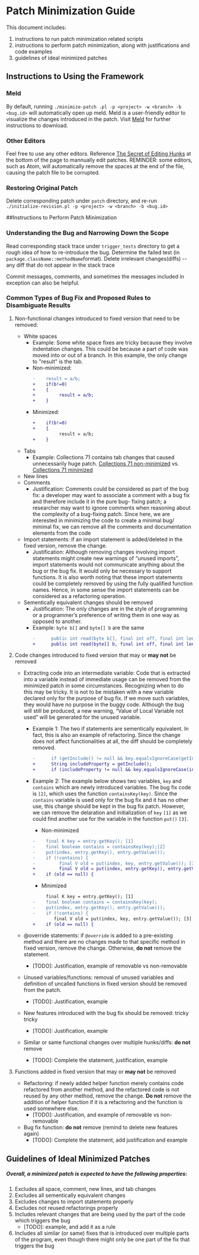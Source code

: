 


# Patch Minimization Guide

This document includes:

1. instructions to run patch minimization related scripts
2. instructions to perform patch minimization, along with justifications and code examples
3. guidelines of ideal minimized patches


## Instructions to Using the Framework

### Meld
By default, running `./minimize-patch .pl -p <project> -w <branch> -b <bug.id>` will automatically open up meld.  Meld is a user-friendly editor to visualize the changes introduced in the patch.  Visit [Meld](http://meldmerge.org/help/) for further instructions to download.

### Other Editors
Feel free to use any other editors.  Reference [The Secret of Editing Hunks](http://joaquin.windmuller.ca/2011/11/16/selectively-select-changes-to-commit-with-git-or-imma-edit-your-hunk) at the bottom of the page to mannually edit patches.  REMINDER: some editors, such as Atom, will automatically remove the spaces at the end of the file, causing the patch file to be corrupted.

### Restoring Original Patch
Delete corresponding patch under `patch` directory, and re-run `./initialize-revision.pl -p <project> -w <branch> -b <bug.id>`

##Instructions to Perform Patch Minimization

### Understanding the Bug and Narrowing Down the Scope
Read corresponding stack trace under `trigger_tests` directory to get a rough idea of how to re-introduce the bug. Determine the failed test (in `package.className::methodName`format). Delete irrelevant changes(diffs) -- any diff that do not appear in the stack trace

Commit messages, comments, and sometimes the messages included in exception can also be helpful.


### Common Types of Bug Fix and Proposed Rules to Disambiguate Results
1. Non-functional changes introduced to fixed version that need to be removed:
	* White spaces
	    * Example: Some white space fixes are tricky because they involve indentation changes. This could be because a part of code was moved into or out of a branch. In this example, the only change to "result" is the tab.
	    * Non-minimized:
            ```diff
            -    result = a/b;
            +    if(b!=0)
            +    {
            +         result = a/b;
            +    }
            ```
        * Minimized:
            ```diff
            +    if(b!=0)
            +    {
                      result = a/b;
            +    }
            ```
	* Tabs
	    * Example: Collections 71 contains tab changes that caused unnecessarily huge patch. [Collections 71 non-minimized](https://github.com/ypzheng/defects4j/blob/merge-bug-mining-into-master/framework/bug-mining/code-example/col.71.preminimized.patch) vs. [Collections 71 minimized](https://github.com/ypzheng/defects4j/blob/merge-bug-mining-into-master/framework/bug-mining/code-example/col.71.minimized.patch)
	* New lines
	* Comments
		* Justification: Comments could be considered as part of the bug fix: a developer may 		want to associate a comment with a bug fix and therefore include it in the pure bug-		fixing patch; a researcher may want to ignore comments when reasoning about the 		complexity of a bug-fixing patch. Since here, we are interested in minimizing the code 		to create a minimal bug/ minimal fix, we can remove all the comments and documentation 		elements from the code
	* Import statements: if an import statement is added/deleted in the fixed version, remove 	the change.
		* Justification: Although removing changes involving import statements might create new 		warnings of “unused imports”, import 		statements would not communicate anything about the bug or the bug fix. It would only 		be necessary to support functions. It is also worth noting that these import statements 		could be completely removed by using the fully qualified function names. Hence, in some 		sense the import statements can be considered as a refactoring operation.
	* Sementically equivalent changes should be removed
		* Justification: The only changes are in the style of programming or a programmer’s 		preference of writing them in one way as opposed to another.
		* Example: `byte b[]` and `byte[] b` are the same
			```diff
			-      public int read(byte b[], final int off, final int len) throws IOException
			+      public int read(byte[] b, final int off, final int len) throws IOException
			```

2. Code changes introduced to fixed version that may or __may not__ be removed

	* Extracting code into an intermediate variable: Code that is extracted into a variable instead of immediate usage can be removed from the minimized patch in some circumstances. Recognizing when to do this may be tricky. It is not to be mistaken with a new variable declared only for the purpose of bug fix. If we move such variables, they would have no purpose in the buggy code. Although the bug will still be produced, a new warning, “Value of Local Variable not used” will be generated for the unused variable.

        *  Example 1: The two if statements are sementically equivalent. In fact, this is also an example of refactoring. Since the change does not affect functionalities at all, the diff should be completely removed.

		    ```diff
		    -      if (getInclude() != null && key.equalsIgnoreCase(getInclude()))
		    +      String includeProperty = getInclude();
		    +      if (includeProperty != null && key.equalsIgnoreCase(includeProperty))
		    ```

        * Example 2: The example below shows two variables, ```key``` and `contains` which are newly introduced variables. The bug fix code is `[2]`, which uses the function `containsKey(key)`. Since the `contains` variable is used only for the bug fix and it has no other use, this change should be kept in the bug fix patch. However, we can remove the delaration and initialization of `key` `[1]` as we could find another use for the variable in the function `put()` `[3]`.

            * Non-minimized
             ```diff
            -    final K key = entry.getKey(); [1]
            -    final boolean contains = containsKey(key);[2]
            -    put(index, entry.getKey(), entry.getValue());
            -    if (!contains) {
            -         final V old = put(index, key, entry.getValue()); [3]
            +         final V old = put(index, entry.getKey(), entry.getValue()); [4]
            +    if (old == null) {
            ```  

            * Minimized
            ```diff
                 final K key = entry.getKey(); [1]
            -    final boolean contains = containsKey(key);
            -    put(index, entry.getKey(), entry.getValue());
            -    if (!contains) {
                    final V old = put(index, key, entry.getValue()); [3]
            +    if (old == null) {
            ```


	* @override statements: if `@override` is added to a pre-existing method and there are no 	changes made to that specific method in fixed version, remove the change.  Otherwise, __do 	not__ 	remove the statement.
		* [TODO]: Justification, example of removable vs non-removable
	* Unused variables/functions: removal of unused variables and definition of uncalled 	functions in fixed version should be removed from the patch.
		* [TODO]: Justification, example
	* New features introduced with the bug fix should be removed: tricky tricky
		* [TODO]: Justification, example
	* Similar or same functional changes over multiple hunks/diffs: __do not__ remove
		* [TODO]: Complete the statement, justification, example
3. Functions added in fixed version that may or __may not__ be removed
	* Refactoring: if newly added helper function merely contains code refactored from another 	method, and the refactored code is not reused by any other method, remove the change. __Do 	not__ remove the addition of helper function if it is a refactoring and the function 	is used somewhere else.
		* [TODO]: Justification, and example of removable vs non-removable
	* Bug fix function: __do not__ remove (remind to delete new features again)
		* [TODO]: Complete the statement, add justification and example

## Guidelines of Ideal Minimized Patches
##### Overall, a minimized patch is expected to have the following properties:
1. Excludes all space, comment, new lines, and tab changes
2. Excludes all sementically equivalent changes
3. Excludes changes to import statements properly
4. Excludes not reused refactorings properly
5. Includes relevant changes that are being used by the part of the code which triggers the bug
	* [TODO]: example, and add it as a rule
6. Includes all similar (or same) fixes that is introduced over multiple parts of the program, even though there might only be one part of the fix that triggers the bug
